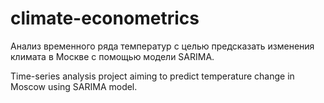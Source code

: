 # climate-econometrics

Анализ временного ряда температур с целью предсказать изменения климата в Москве с помощью модели SARIMA.

Time-series analysis project aiming to predict temperature change in Moscow using SARIMA model.
